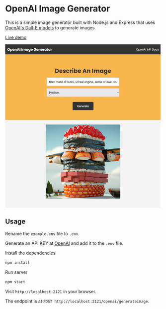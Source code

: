 # OpenAI Image Generator

This is a simple image generator built with Node.js and Express that uses [OpenAI's Dall-E models](https://beta.openai.com/docs/guides/images) to generate images.

[Live demo](https://hg-openai-image-generator.up.railway.app/)

<img src="public/img/screen.jpg" width="500">

## Usage

Rename the `example.env` file to `.env`.

Generate an API KEY at [OpenAI](https://beta.openai.com/) and add it to the `.env` file.

Install the dependencies

```bash
npm install
```

Run server

```bash
npm start
```

Visit `http://localhost:2121` in your browser.

The endpoint is at `POST http://localhost:2121/openai/generateimage`.
